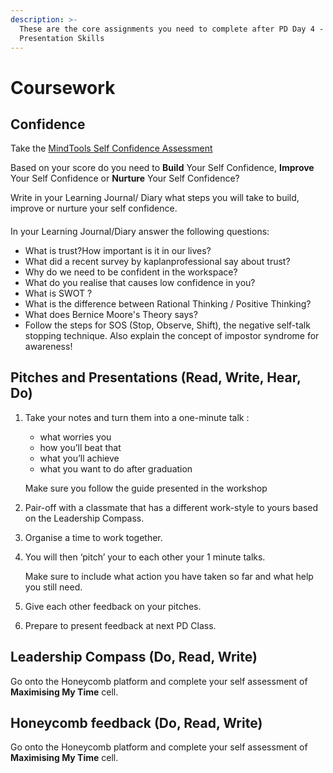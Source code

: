 ```yaml
---
description: >-
  These are the core assignments you need to complete after PD Day 4 -
  Presentation Skills
---
```


# Coursework

## Confidence

Take the [MindTools Self Confidence Assessment](https://www.mindtools.com/pages/article/newTCS_84.htm)

Based on your score do you need to **Build** Your Self Confidence, **Improve** Your Self Confidence or **Nurture** Your Self Confidence? 

Write in your Learning Journal/ Diary what steps you will take to build, improve or nurture your self confidence. 

#### 

In your Learning Journal/Diary answer the following questions:

* What is trust?How important is it in our lives?
* What did a recent survey by kaplanprofessional say about trust?
* Why do we need to be confident in the workspace?
* What do you realise that causes low confidence in you?
* What is SWOT ?
* What is the difference between Rational Thinking / Positive Thinking?
* What does Bernice Moore's Theory says?
* Follow the steps for SOS \(Stop, Observe, Shift\), the negative self-talk stopping technique. Also explain the concept of impostor syndrome for awareness!



## Pitches and Presentations \(Read, Write, Hear, Do\)‌

1. Take your notes and turn them into a one-minute talk :

   * what worries you
   * how you’ll beat that 
   * what you’ll achieve
   * what you want to do after graduation

    Make sure you follow the guide presented in the workshop

2. Pair-off with a classmate that has a different work-style to yours based on the Leadership Compass. 
3. Organise a time to work together. 
4. You will then ‘pitch’ your to each other  your 1 minute talks. 

   Make sure to include what action you have taken so far and what help you still need.

5. Give each other feedback on your pitches. 
6. Prepare to present feedback at next PD Class.  



## Leadership Compass \(Do, Read, Write\)‌

Go onto the Honeycomb platform and complete your self assessment of **Maximising My Time** cell.  








## Honeycomb feedback \(Do, Read, Write\)‌

Go onto the Honeycomb platform and complete your self assessment of **Maximising My Time** cell.  


